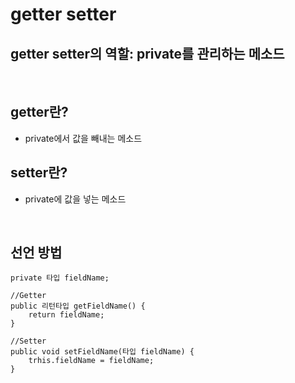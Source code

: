 # getter setter

## getter setter의 역할: private를 관리하는 메소드
<br>

## getter란?
* private에서 값을 빼내는 메소드
## setter란?
* private에 값을 넣는 메소드
<br>

## 선언 방법
```
private 타입 fieldName;

//Getter
public 리턴타입 getFieldName() {
    return fieldName;
}

//Setter
public void setFieldName(타입 fieldName) {
    trhis.fieldName = fieldName;
}
```

